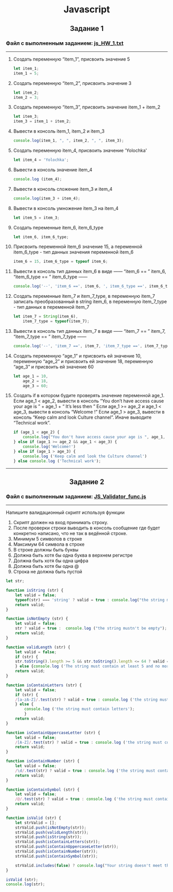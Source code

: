 <h1 align= "center">Javascript</h1>
<h2 align= "center">Задание 1</h2>

### Файл с выполненным заданием: [js_HW_1.txt](https://github.com/RinatUpakov/JavaScript/blob/7ca85d358cefb12e9cb04edb763b37670ea09413/HW_1.js)

___

1. Создать переменную “item_1”, присвоить значение 5
 
    ```javascript
    let item_1;
    item_1 = 5;

2. Создать переменную “item_2”, присвоить значение 3

    ```javascript
    let item_2;
    item_2 = 3;

3. Создать переменную “item_3”, присвоить значение item_1 + item_2

    ```javascript
    let item_3;
    item_3 = item_1 + item_2;

4. Вывести в консоль item_1, item_2 и item_3

    ```javascript
    console.log(item_1, ", ", item_2, ", ", item_3);

5. Создать переменную item_4, присвоить значение 'Yolochka'

    ```javascript
    let item_4 = 'Yolochka';

6. Вывести в консоль значение item_4

    ```javascript
    console.log (item_4);

7. Вывести в консоль сложение item_3 и item_4

    ```javascript
    console.log(item_3 + item_4);

8. Вывести в консоль умножение item_3 на item_4

    ```javascript
    let item_5 = item_3;

9. Создать переменные item_6, item_6_type

    ```javascript
    let item_6, item_6_type;

10. Присвоить переменной item_6 значение 15, а переменной item_6_type - тип данных значения переменной item_6

    ```javascript
    item_6 = 15, item_6_type = typeof item_6;

11. Вывести в консоль тип данных item_6 в виде ——  “item_6 == ”  item_6,  “item_6_type == ”  item_6_type —— 

    ```javascript
    console.log('--', 'item_6 ==', item_6, ', item_6_type ==', item_6_type, '--');

12. Создать переменные item_7 и item_7_type, в переменную item_7 записать преобразованный в string item_6, в переменную item_7_type - тип данных в переменной item_7

    ```javascript
    let item_7 = String(item_6), 
        item_7_type = typeof(item_7);

13. Вывести в консоль тип данных item_7 в виде ——  “item_7 == ”  item_7,  “item_7_type == ”  item_7_type ——  

    ```javascript
    console.log('--', 'item_7 ==', item_7, 'item_7_type ==', item_7_type);

14. Создать переменную “age_1” и присвоить ей значение 10, переменную “age_2” и присвоить ей значение 18, переменную “age_3” и присвоить ей значение 60

    ```javascript
    let age_1 = 10,
        age_2 = 18, 
        age_3 = 60;

15. Создать if в котором будите проверять значение переменной age_1. 
    Если age_1 < age_2, вывести в консоль “You don’t have access cause your age is ” + age_1 + “ It’s less then ”
    Если age_1 >=  age_2 и age_1 <  age_3, вывести в консоль “Welcome  !”
    Если age_1  > age_3, вывести в консоль “Keep calm and look Culture channel”.
    Иначе выводите “Technical work”.

    ```javascript
    if (age_1 < age_2) {
        console.log("You don't have access cause your age is ", age_1, ", and It's less then", age_2)
    } else if (age_1 >= age_2 && age_1 < age_3) {
        console.log('Welcome!')
    } else if (age_1 > age_3) {
        console.log ('Keep calm and look the Culture channel')
    } else console.log ('Technical work');

____

<h2 align= "center">Задание 2</h2>

### Файл с выполненным заданием: [JS_Validator_func.js](https://github.com/RinatUpakov/JavaScript/blob/e56c71f32bf8e453b0ef4be8960e34b9d1969aa1/HW_2_Function.js)

____

Напишите валидационный скрипт используя функции 
 1. Скрипт должен на вход принимать строку.
 2. После проверки строки выводить в консоль сообщение где будет конкретно написано, что не так в ведённой строке.
 3. Минимум 5 символов в строке
 4. Максимум 64 символа в строке
 5. В строке должны быть буквы
 6. Должна быть хотя бы одна буква в верхнем регистре
 7. Должна быть хотя бы одна цифра
 8. Должна быть хотя бы одна @
 9. Строка не должна быть пустой

```javascript
let str;

function isString (str) {
    let valid = false;
    typeof(str) === 'string' ? valid = true : console.log("the string must be a string type");
    return valid;
}

function isNotEmpty (str) {
    let valid = false;
    str ? valid = true :  console.log ("the string mustn't be empty");
    return valid;
}

function validLength (str) {
    let valid = false;
    if (str) {
    str.toString().length >= 5 && str.toString().length <= 64 ? valid = true : console.log ('The string must contain at least 5 and no more than 64 characters');
    } else {console.log ('The string must contain at least 5 and no more than 64 characters');}
    return valid;
}

function isContainLetters (str) {
    let valid = false;
    if (str) {
    /[a-zA-Z]/.test(str) ? valid = true : console.log ('the string must contain letters');
    } else {
        console.log ('the string must contain letters');
        }
    return valid;
}

function isContainUppercaseLetter (str) {
    let valid = false;
    /[A-Z]/.test(str) ? valid = true : console.log ('the string must contain at least one uppercase letter');
    return valid;
}

function isContainNumber (str) {
    let valid = false;
    /\d/.test(str) ? valid = true : console.log ('the string must contain at least one number');
    return valid;
}

function isContainSymbol (str) {
    let valid = false;
    /@/.test(str) ? valid = true : console.log ('the string must contain at least one "@" symbol');
    return valid;
}

function isValid (str) {
    let strValid = [];
    strValid.push(isNotEmpty(str));
    strValid.push(validLength(str));
    strValid.push(isString(str));
    strValid.push(isContainLetters(str));
    strValid.push(isContainUppercaseLetter(str));
    strValid.push(isContainNumber(str));
    strValid.push(isContainSymbol(str));

    strValid.includes(false) ? console.log("Your string doesn't meet the requirements") : console.log('Your string is valid');
}

isValid (str);
console.log(str);
